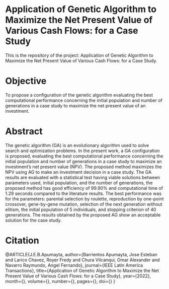 # Application of Genetic Algorithm to Maximize the Net Present Value of Various Cash Flows: for a Case Study
This is the repository of the project: Application of Genetic Algorithm to Maximize the Net Present Value of Various Cash Flows: for a Case Study.

# Objective
To propose a configuration of the genetic algorithm evaluating the best computational performance concerning the initial population and number of generations in a case study to maximize the net present value of an investment.

# Abstract
The genetic algorithm (GA) is an evolutionary algorithm used to solve search and optimization problems. In the present work, a GA configuration is proposed, evaluating the best computational performance concerning the initial population and number of generations in a case study to maximize an investment’s net present value (NPV). The proposed method maximizes the NPV using AG to make an investment decision in a case study. The GA results are evaluated with a statistical test having viable solutions between parameters used, initial population, and the number of generations, the proposed method has good efficiency of 99.90% and computational time of 1.29 seconds compared to the literature results. The best performance was for the parameters: parental selection by roulette, reproduction by one-point crossover, gene-by-gene mutation, selection of the next generation without elitism, the initial population of 5 individuals, and stopping criterion of 40 generations. The results obtained by the proposed AG show an acceptable solution for the case study.

# Citation
@ARTICLE{J.E.B.Apumayta, author={Barrientos Apumayta, Jose Esteban and Larico Chavez, Royer Fredy and Chura Vilcanqui, Omar Alexander and Navarro Raymundo, Angel Fernando}, journal={IEEE Latin America Transactions}, title={Application of Genetic Algorithm to Maximize the Net Present Value of Various Cash Flows: for a Case Study}, year={2022}, month={}, volume={}, number={}, pages={}, doi={} }
